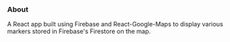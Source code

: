 ### About
A React app built using Firebase and React-Google-Maps to display various markers stored in Firebase's Firestore on the map.
